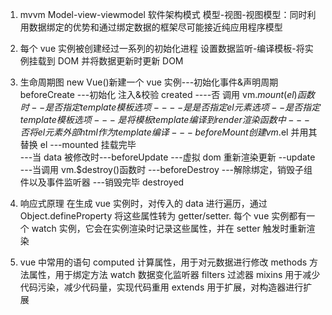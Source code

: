1. mvvm Model-view-viewmodel 软件架构模式
   模型-视图-视图模型：同时利用数据绑定的优势和通过绑定数据的框架尽可能接近纯应用程序模型

2. 每个 vue 实例被创建经过一系列的初始化进程
   设置数据监听-编译模板-将实例挂载到 DOM 并将数据更新时更新 DOM

3. 生命周期图
   new Vue()新建一个 vue 实例---初始化事件&声明周期 beforeCreate
   ---初始化 注入&校验 created
   ----否 调用 vm.$mount(el)函数时--是否指定template模板选项
            ----是   是否指定el元素选项--是否指定template模板选项
                    --- 是  将模板template编译到render渲染函数中
                    --- 否  将el元素外部html作为template编译
    ---beforeMount  创建vm.$el 并用其替换 el
   ---mounted 挂载完毕  
    ---当 data 被修改时---beforeUpdate ---虚拟 dom 重新渲染更新 --update
   ---当调用 vm.\$destroy()函数时
   ---beforeDestroy
   ---解除绑定，销毁子组件以及事件监听器
   ---销毁完毕 destroyed

4. 响应式原理
   在生成 vue 实例时，对传入的 data 进行遍历，通过 Object.defineProperty 将这些属性转为
   getter/setter.
   每个 vue 实例都有一个 watch 实例，它会在实例渲染时记录这些属性，并在 setter 触发时重新渲染

5) vue 中常用的语句
   computed 计算属性，用于对元数据进行修改
   methods 方法属性，用于绑定方法
   watch 数据变化监听器
   filters 过滤器
   mixins 用于减少代码污染，减少代码量，实现代码重用
   extends 用于扩展，对构造器进行扩展
